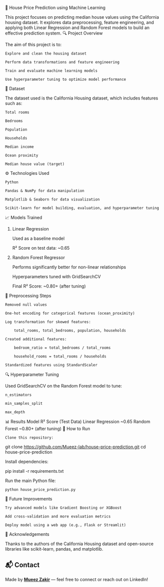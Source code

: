 🏡 House Price Prediction using Machine Learning

This project focuses on predicting median house values using the California housing dataset. It explores data preprocessing, feature engineering, and applying both Linear Regression and Random Forest models to build an effective prediction system.
🔍 Project Overview

The aim of this project is to:

    Explore and clean the housing dataset

    Perform data transformations and feature engineering

    Train and evaluate machine learning models

    Use hyperparameter tuning to optimize model performance

📁 Dataset

The dataset used is the California Housing dataset, which includes features such as:

    Total rooms

    Bedrooms

    Population

    Households

    Median income

    Ocean proximity

    Median house value (target)

⚙️ Technologies Used

    Python

    Pandas & NumPy for data manipulation

    Matplotlib & Seaborn for data visualization

    Scikit-learn for model building, evaluation, and hyperparameter tuning

📈 Models Trained
1. Linear Regression

    Used as a baseline model

    R² Score on test data: ~0.65

2. Random Forest Regressor

    Performs significantly better for non-linear relationships

    Hyperparameters tuned with GridSearchCV

    Final R² Score: ~0.80+ (after tuning)

🔄 Preprocessing Steps

    Removed null values

    One-hot encoding for categorical features (ocean_proximity)

    Log transformation for skewed features:

        total_rooms, total_bedrooms, population, households

    Created additional features:

        bedroom_ratio = total_bedrooms / total_rooms

        household_rooms = total_rooms / households

    Standardized features using StandardScaler

🔍 Hyperparameter Tuning

Used GridSearchCV on the Random Forest model to tune:

    n_estimators

    min_samples_split

    max_depth

📊 Results
Model	R² Score (Test Data)
Linear Regression	~0.65
Random Forest	~0.80+ (after tuning)
📂 How to Run

    Clone this repository:

git clone https://github.com/Mueez-lab/house-price-prediction.git
cd house-price-prediction

Install dependencies:

pip install -r requirements.txt

Run the main Python file:

    python house_price_prediction.py

📌 Future Improvements

    Try advanced models like Gradient Boosting or XGBoost

    Add cross-validation and more evaluation metrics

    Deploy model using a web app (e.g., Flask or Streamlit)

🙌 Acknowledgements

Thanks to the authors of the California Housing dataset and open-source libraries like scikit-learn, pandas, and matplotlib.
## 📬 Contact

Made by [**Mueez Zakir**](https://www.linkedin.com/in/mueezzakir/) — feel free to connect or reach out on LinkedIn!
